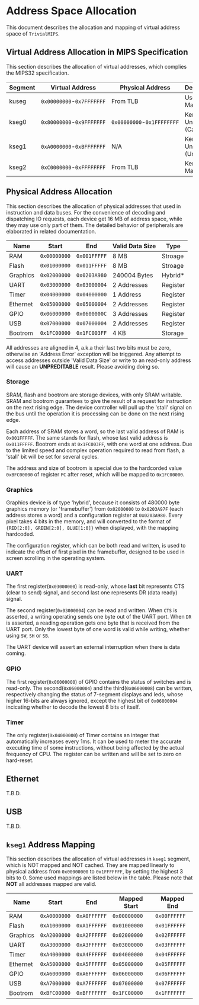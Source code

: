 # Address Space Allocation  

This document describes the allocation and mapping of virtual address space of `TrivialMIPS`.

## Virtual Address Allocation in MIPS Specification

This section describes the allocation of virtual addresses, which complies the MIPS32 specification.

| Segment | Virtual Address           | Physical Address           | Description                |
| ------- | ------------------------- | -------------------------- | -------------------------- |
| kuseg   | `0x00000000`-`0x7FFFFFFF` | From TLB                   | User Mapped                |
| kseg0   | `0x80000000`-`0x9FFFFFFF` | `0x00000000`-`0x1FFFFFFFF` | Kernel Unmapped (Cached)   |
| kseg1   | `0xA0000000`-`0xBFFFFFFF` | N/A                        | Kernel Unmapped (Uncached) |
| kseg2   | `0xC0000000`-`0xFFFFFFFF` | From TLB                   | Kernel Mapped              |

## Physical Address Allocation

This section describes the allocation of physical addresses that used in instruction and data buses. For the convenience of decoding and dispatching IO requests, each device get 16 MB of address space, while they may use only part of them. The detailed behavior of peripherals are elaborated in related documentation.

| Name     | Start        | End          | Valid Data Size   | Type     |
| -------- | ------------ | ------------ | ----------------- | -------- |
| RAM      | `0x00000000` | `0x001FFFFF` | 8 MB              | Stroage  |
| Flash    | `0x01000000` | `0x011FFFFF` | 8 MB              | Stroage  |
| Graphics | `0x02000000` | `0x0203A980` | 240004 Bytes      | Hybrid*  |
| UART     | `0x03000000` | `0x03000004` | 2 Addresses       | Register |
| Timer    | `0x04000000` | `0x04000000` | 1 Address         | Register |
| Ethernet | `0x05000000` | `0x05000004` | 2 Addresses       | Register |
| GPIO     | `0x06000000` | `0x0600000C` | 3 Addresses       | Register |
| USB      | `0x07000000` | `0x07000004` | 2 Addresses       | Register |
| Bootrom  | `0x1FC00000` | `0x1FC003FF` | 4 KB              | Storage  |

All addresses are aligned in 4, a.k.a their last two bits must be zero, otherwise an 'Address Error' exception will be triggered. Any attempt to access addresses outside 'Valid Data Size' or write to an read-only address will cause an __UNPREDITABLE__ result. Please avoiding doing so.

### Storage

SRAM, flash and bootrom are storage devices, with only SRAM writable. SRAM and bootrom guarantees to give the result of a request for instruction on the next rising edge. The device controller will pull up the 'stall' signal on the bus until the operation it is processing can be done on the next rising edge.

Each address of SRAM stores a word, so the last valid address of RAM is `0x001FFFFF`. The same stands for flash, whose last valid address is `0x011FFFFF`. Bootrom ends at `0x1FC003FF`, with one word at one address. Due to the limited speed and complex operation required to read from flash, a 'stall' bit will be set for several cycles.

The address and size of bootrom is special due to the hardcorded value `0xBFC00000` of register `PC` after reset, which will be mapped to `0x1FC00000`.

### Graphics

Graphics device is of type 'hybrid', because it consists of 480000 byte graphics memory (or 'framebuffer') from `0x02000000` to `0x0203A97F` (each address stores a word) and a configuration register at `0x0203A980`. Every pixel takes 4 bits in the memory, and will converted to the format of `{RED[2:0], GREEN[2:0], BLUE[1:0]}` when displayed, with the mapping hardcoded.

The configuration register, which can be both read and written, is used to indicate the offset of first pixel in the framebuffer, designed to be used in screen scrolling in the operating system.

### UART

The first register(`0x03000000`) is read-only, whose __last__ bit represents CTS (clear to send) signal, and second last one represents DR (data ready) signal.

The second register(`0x03000004`) can be read and written. When `CTS` is asserted, a writing operating sends one byte out of the UART port. When `DR` is asserted, a reading operation gets one byte that is received from the UART port. Only the lowest byte of one word is valid while writing, whether using `SW`, `SH` or `SB`.

The UART device will assert an external interruption when there is data coming.

### GPIO

The first register(`0x06000000`) of GPIO contains the status of switches and is read-only. The second(`0x06000004`) and the third(`0x06000008`) can be written, respectively changing the status of 7-segment displays and leds, whose higher 16-bits are always ignored, except the highest bit of `0x06000004` incicating whether to decode the lowest 8 bits of itself.

### Timer

The only register(`0x04000000`) of Timer contains an integer that automatically increases every 1ms. It can be used to meter the accurate executing time of some instructions, without being affected by the actual frequency of CPU. The register can be written and will be set to zero on hard-reset.

## Ethernet

T.B.D.

## USB

T.B.D.

## `kseg1` Address Mapping

This section describes the allocation of virtual addresses in `kseg1` segment, which is NOT mapped and NOT cached. They are mapped linearly to physical address from `0x00000000` to `0x1FFFFFFF`, by setting the highest 3 bits to 0. Some used mappings are listed below in the table. Please note that __NOT__ all addresses mapped are valid.

| Name     | Start        | End          | Mapped Start | Mapped End   |
| -------- | ------------ | ------------ | ------------ | ------------ |
| RAM      | `0xA0000000` | `0xA0FFFFFF` | `0x00000000` | `0x00FFFFFF` |
| Flash    | `0xA1000000` | `0xA1FFFFFF` | `0x01000000` | `0x01FFFFFF` |
| Graphics | `0xA2000000` | `0xA2FFFFFF` | `0x02000000` | `0x02FFFFFF` |
| UART     | `0xA3000000` | `0xA3FFFFFF` | `0x03000000` | `0x03FFFFFF` |
| Timer    | `0xA4000000` | `0xA4FFFFFF` | `0x04000000` | `0x04FFFFFF` |
| Ethernet | `0xA5000000` | `0xA5FFFFFF` | `0x05000000` | `0x05FFFFFF` |
| GPIO     | `0xA6000000` | `0xA6FFFFFF` | `0x06000000` | `0x06FFFFFF` |
| USB      | `0xA7000000` | `0xA7FFFFFF` | `0x07000000` | `0x07FFFFFF` |
| Bootrom  | `0xBFC00000` | `0xBFFFFFFF` | `0x1FC00000` | `0x1FFFFFFF` |

